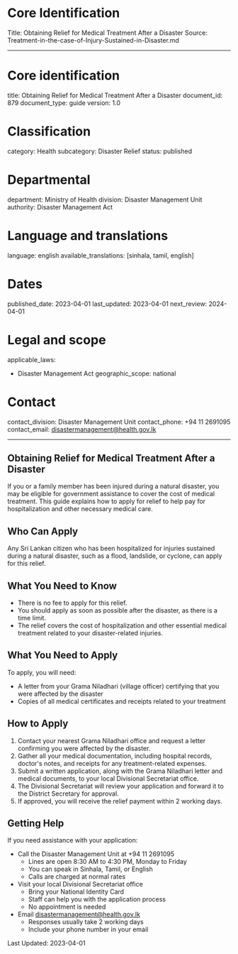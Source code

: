 # Core Identification
Title: Obtaining Relief for Medical Treatment After a Disaster
Source: Treatment-in-the-case-of-Injury-Sustained-in-Disaster.md

---
# Core identification
title: Obtaining Relief for Medical Treatment After a Disaster
document_id: 879
document_type: guide
version: 1.0

# Classification
category: Health
subcategory: Disaster Relief
status: published

# Departmental
department: Ministry of Health
division: Disaster Management Unit
authority: Disaster Management Act

# Language and translations
language: english
available_translations: [sinhala, tamil, english]

# Dates
published_date: 2023-04-01
last_updated: 2023-04-01
next_review: 2024-04-01

# Legal and scope
applicable_laws:
 - Disaster Management Act
geographic_scope: national

# Contact
contact_division: Disaster Management Unit
contact_phone: +94 11 2691095
contact_email: disastermanagement@health.gov.lk

---

## Obtaining Relief for Medical Treatment After a Disaster

If you or a family member has been injured during a natural disaster, you may be eligible for government assistance to cover the cost of medical treatment. This guide explains how to apply for relief to help pay for hospitalization and other necessary medical care.

## Who Can Apply

Any Sri Lankan citizen who has been hospitalized for injuries sustained during a natural disaster, such as a flood, landslide, or cyclone, can apply for this relief.

## What You Need to Know

- There is no fee to apply for this relief.
- You should apply as soon as possible after the disaster, as there is a time limit.
- The relief covers the cost of hospitalization and other essential medical treatment related to your disaster-related injuries.

## What You Need to Apply

To apply, you will need:

- A letter from your Grama Niladhari (village officer) certifying that you were affected by the disaster
- Copies of all medical certificates and receipts related to your treatment

## How to Apply

1. Contact your nearest Grama Niladhari office and request a letter confirming you were affected by the disaster.
2. Gather all your medical documentation, including hospital records, doctor's notes, and receipts for any treatment-related expenses.
3. Submit a written application, along with the Grama Niladhari letter and medical documents, to your local Divisional Secretariat office.
4. The Divisional Secretariat will review your application and forward it to the District Secretary for approval.
5. If approved, you will receive the relief payment within 2 working days.

## Getting Help

If you need assistance with your application:

- Call the Disaster Management Unit at +94 11 2691095
    - Lines are open 8:30 AM to 4:30 PM, Monday to Friday
    - You can speak in Sinhala, Tamil, or English
    - Calls are charged at normal rates
- Visit your local Divisional Secretariat office
    - Bring your National Identity Card
    - Staff can help you with the application process
    - No appointment is needed
- Email disastermanagement@health.gov.lk
    - Responses usually take 2 working days
    - Include your phone number in your email

Last Updated: 2023-04-01